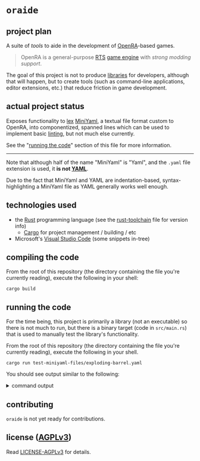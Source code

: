 # `oraide`

## project plan

A suite of *tools* to aide in the development of [OpenRA]-based games.

> OpenRA is a general-purpose [RTS] [game engine] with *strong modding support*.

The goal of this project is not to produce [libraries] for developers, although
that will happen, but to create tools (such as command-line applications,
editor extensions, etc.) that reduce friction in game development.

## actual project status

Exposes functionality to [lex] [MiniYaml], a textual file format custom to
OpenRA, into componentized, spanned lines which can be used to implement basic
[linting], but not much else currently.

See the "[running the code](##-running-the-code)" section of this
file for more information.

---

Note that although half of the name "MiniYaml" is "Yaml", and the `.yaml` file
extension is used, it **is not [YAML]**.

Due to the fact that MiniYaml and YAML are indentation-based,
syntax-highlighting a MiniYaml file as YAML generally works well enough.

## technologies used

- the [Rust] programming language (see the [rust-toolchain] file for
  version info)
  - [Cargo] for project management / building / etc
- Microsoft's [Visual Studio Code] (some snippets in-tree)

## compiling the code

From the root of this repository (the directory containing the file you're
currently reading), execute the following in your shell:

```
cargo build
```

## running the code

For the time being, this project is primarily a library (not an executable)
so there is not much to run, but there is a binary target (code in
`src/main.rs`) that is used to manually test the library's functionality.

From the root of this repository (the directory containing the file you're
currently reading), execute the following in your shell.

```
cargo run test-miniyaml-files/exploding-barrel.yaml
```

You should see output similar to the following:

<details><summary>command output</summary>

Notice that the lines have been split into components (`indent`, `key`, etc.).
Internally these components are byte index spans, but the text of those spans
is displayed here.

```
raw     = "exploding-barrel:\n"
indent  = None
key     = Some("exploding-barrel")
key_sep = Some(":")
value   = None
comment = None
term    = Some("\n")

raw     = "    Tooltip:\n"
indent  = Some("    ")
key     = Some("Tooltip")
key_sep = Some(":")
value   = None
comment = None
term    = Some("\n")

raw     = "        Name: barrels\n"
indent  = Some("        ")
key     = Some("Name")
key_sep = Some(":")
value   = Some("barrels")
comment = None
term    = Some("\n")

raw     = "    Health:\n"
indent  = Some("    ")
key     = Some("Health")
key_sep = Some(":")
value   = None
comment = None
term    = Some("\n")

raw     = "        HP: 5\n"
indent  = Some("        ")
key     = Some("HP")
key_sep = Some(":")
value   = Some("5")
comment = None
term    = Some("\n")

raw     = "    Explodes:\n"
indent  = Some("    ")
key     = Some("Explodes")
key_sep = Some(":")
value   = None
comment = None
term    = Some("\n")

raw     = "        Weapon: large-barrel-explode\n"
indent  = Some("        ")
key     = Some("Weapon")
key_sep = Some(":")
value   = Some("large-barrel-explode")
comment = None
term    = Some("\n")

raw     = "    MapEditorData:\n"
indent  = Some("    ")
key     = Some("MapEditorData")
key_sep = Some(":")
value   = None
comment = None
term    = Some("\n")

raw     = "        Categories: props, dangerous-props\n"
indent  = Some("        ")
key     = Some("Categories")
key_sep = Some(":")
value   = Some("props, dangerous-props")
comment = None
term    = Some("\n")
```

</details>


## contributing

`oraide` is not yet ready for contributions.

## license ([AGPLv3])

Read [LICENSE-AGPLv3] for details.

[LICENSE-AGPLv3]: ./LICENSE-AGPLv3
[AGPLv3]: https://www.gnu.org/licenses/agpl-3.0
[libraries]: https://en.wikipedia.org/wiki/Library_(computing)
[OpenRA]: https://openra.net
[RTS]: https://en.wikipedia.org/wiki/Real-time_strategy
[game engine]: https://en.wikipedia.org/wiki/Game_engine
[lex]: https://en.wikipedia.org/wiki/Lexical_analysis
[MiniYaml]: https://www.openra.net/book/glossary.html#miniyaml
[linting]: https://en.wikipedia.org/wiki/Lint_%28software%29
[prop]: https://en.wikipedia.org/wiki/Theatrical_property
[actor]: https://www.openra.net/book/glossary.html#actor
[YAML]: https://en.wikipedia.org/wiki/YAML
[Rust]: https://www.rust-lang.org/
[rust-toolchain]: ./rust-toolchain
[Cargo]: https://doc.rust-lang.org/cargo/
[Visual Studio Code]: https://code.visualstudio.com/
